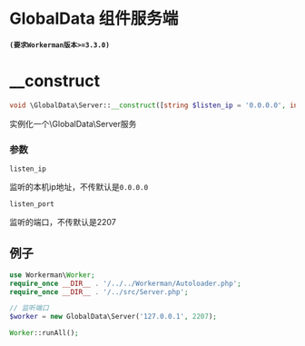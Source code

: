 # GlobalData 组件服务端
**``` (要求Workerman版本>=3.3.0) ```**

# __construct
```php
void \GlobalData\Server::__construct([string $listen_ip = '0.0.0.0', int $listen_port = 2207])
```

实例化一个\GlobalData\Server服务

### 参数
 ``` listen_ip ```

监听的本机ip地址，不传默认是```0.0.0.0```

 ``` listen_port ```

监听的端口，不传默认是2207


## 例子
```php
use Workerman\Worker;
require_once __DIR__ . '/../../Workerman/Autoloader.php';
require_once __DIR__ . '/../src/Server.php';

// 监听端口
$worker = new GlobalData\Server('127.0.0.1', 2207);

Worker::runAll();
```

